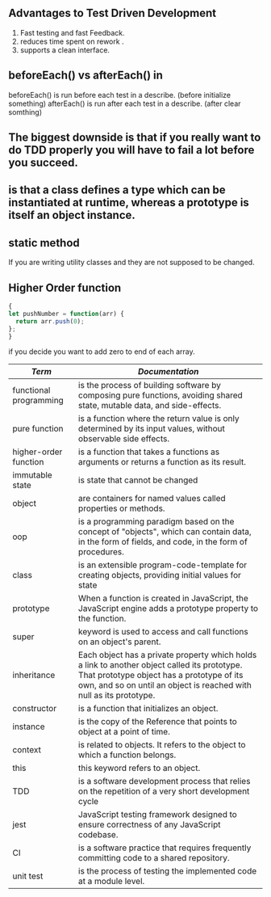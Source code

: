 ## Advantages to Test Driven Development
1. Fast testing and fast Feedback.
2. reduces time spent on rework .
3. supports a clean interface.

## beforeEach() vs afterEach() in
beforeEach() is run before each test in a describe. (before initialize something)
afterEach() is run after each test in a describe.   (after clear somthing)

## The biggest downside is that if you really want to do TDD properly you will have to fail a lot before you succeed.

## is that a class defines a type which can be instantiated at runtime, whereas a prototype is itself an object instance.

## static method
If you are writing utility classes and they are not supposed to be changed.

## Higher Order function

```JavaScript
{
let pushNumber = function(arr) {
  return arr.push(0);
};
}
```

if you decide you want to add zero to end of each array.

*Term*                   |    *Documentation*
-------------------------|    -----------
functional programming   |     is the process of building software by composing pure functions, avoiding shared state, mutable data, and side-effects.
pure function            |     is a function where the return value is only determined by its input values, without observable side effects.
higher-order function    |     is a function that takes a functions as arguments or returns a function as its result.
immutable state          |     is state that cannot be changed 
object                   |     are containers for named values called properties or methods. 
oop                      |     is a programming paradigm based on the concept of "objects", which can contain data, in the form of fields, and code, in the form of procedures.
class                    |     is an extensible program-code-template for creating objects, providing initial values for state 
prototype                |     When a function is created in JavaScript, the JavaScript engine adds a prototype property to the function.
super                    |     keyword is used to access and call functions on an object's parent.
inheritance              |     Each object has a private property which holds a link to another object called its prototype. That prototype object has a prototype of its own, and so on until an object is reached with null as its prototype.
constructor              |     is a function that initializes an object. 
instance                 |     is the copy of the Reference that points to object at a point of time.
context                  |     is related to objects. It refers to the object to which a function belongs.
this                     |     this keyword refers to an object.
TDD                      |     is a software development process that relies on the repetition of a very short development cycle
jest                     |     JavaScript testing framework designed to ensure correctness of any JavaScript codebase.
CI                       |     is a software practice that requires frequently committing code to a shared repository.
unit test                |     is the process of testing the implemented code at a module level.